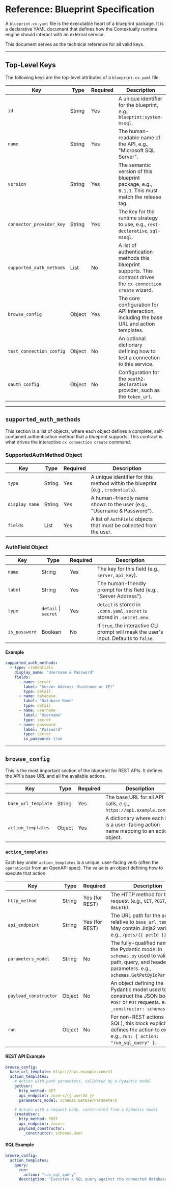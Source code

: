 # Reference: Blueprint Specification

A `blueprint.cx.yaml` file is the executable heart of a blueprint package. It is a declarative YAML document that defines how the Contextually runtime engine should interact with an external service.

This document serves as the technical reference for all valid keys.

---

## Top-Level Keys

The following keys are the top-level attributes of a `blueprint.cx.yaml` file.

| Key                      | Type   | Required | Description                                                                                                       |
| ------------------------ | ------ | -------- | ----------------------------------------------------------------------------------------------------------------- |
| `id`                     | String | Yes      | A unique identifier for the blueprint, e.g., `blueprint:system-mssql`.                                            |
| `name`                   | String | Yes      | The human-readable name of the API, e.g., "Microsoft SQL Server".                                                 |
| `version`                | String | Yes      | The semantic version of this blueprint package, e.g., `0.1.1`. This must match the release tag.                   |
| `connector_provider_key` | String | Yes      | The key for the runtime strategy to use, e.g., `rest-declarative`, `sql-mssql`.                                   |
| `supported_auth_methods` | List   | No       | A list of authentication methods this blueprint supports. This contract drives the `cx connection create` wizard. |
| `browse_config`          | Object | Yes      | The core configuration for API interaction, including the base URL and action templates.                          |
| `test_connection_config` | Object | No       | An optional dictionary defining how to test a connection to this service.                                         |
| `oauth_config`           | Object | No       | Configuration for the `oauth2-declarative` provider, such as the `token_url`.                                     |

---

## `supported_auth_methods`

This section is a list of objects, where each object defines a complete, self-contained authentication method that a blueprint supports. This contract is what drives the interactive `cx connection create` command.

### SupportedAuthMethod Object

| Key            | Type   | Required | Description                                                                     |
| -------------- | ------ | -------- | ------------------------------------------------------------------------------- |
| `type`         | String | Yes      | A unique identifier for this method within the blueprint (e.g., `credentials`). |
| `display_name` | String | Yes      | A human-friendly name shown to the user (e.g., "Username & Password").          |
| `fields`       | List   | Yes      | A list of `AuthField` objects that must be collected from the user.             |

### AuthField Object

| Key           | Type                 | Required | Description                                                                            |
| ------------- | -------------------- | -------- | -------------------------------------------------------------------------------------- |
| `name`        | String               | Yes      | The key for this field (e.g., `server`, `api_key`).                                    |
| `label`       | String               | Yes      | The human-friendly prompt for this field (e.g., "Server Address").                     |
| `type`        | `detail` \| `secret` | Yes      | `detail` is stored in `.conn.yaml`, `secret` is stored in `.secret.env`.               |
| `is_password` | Boolean              | No       | If `true`, the interactive CLI prompt will mask the user's input. Defaults to `false`. |

#### Example

```yaml
supported_auth_methods:
  - type: credentials
    display_name: "Username & Password"
    fields:
      - name: server
        label: "Server Address (hostname or IP)"
        type: detail
      - name: database
        label: "Database Name"
        type: detail
      - name: username
        label: "Username"
        type: secret
      - name: password
        label: "Password"
        type: secret
        is_password: true
```

---

## `browse_config`

This is the most important section of the blueprint for REST APIs. It defines the API's base URL and all the available actions.

| Key                 | Type   | Required | Description                                                                           |
| ------------------- | ------ | -------- | ------------------------------------------------------------------------------------- |
| `base_url_template` | String | Yes      | The base URL for all API calls, e.g., `https://api.example.com/v2`.                   |
| `action_templates`  | Object | Yes      | A dictionary where each key is a user-facing action name mapping to an action object. |

### `action_templates`

Each key under `action_templates` is a unique, user-facing verb (often the `operationId` from an OpenAPI spec). The value is an object defining how to execute that action.

| Key                   | Type   | Required       | Description                                                                                                                                               |
| --------------------- | ------ | -------------- | --------------------------------------------------------------------------------------------------------------------------------------------------------- |
| `http_method`         | String | Yes (for REST) | The HTTP method for the request (e.g., `GET`, `POST`, `PUT`, `DELETE`).                                                                                   |
| `api_endpoint`        | String | Yes (for REST) | The URL path for the action, relative to `base_url_template`. May contain Jinja2 variables, e.g., `/pets/{{ petId }}`.                                    |
| `parameters_model`    | String | No             | The fully-qualified name of the Pydantic model in `schemas.py` used to validate path, query, and header parameters. e.g., `schemas.GetPetByIdParameters`. |
| `payload_constructor` | Object | No             | An object defining the Pydantic model used to construct the JSON body for `POST` or `PUT` requests. e.g., `_constructor: schemas.Pet`.                    |
| `run`                 | Object | No             | For non-REST actions (like SQL), this block explicitly defines the action to execute. e.g., `run: { action: "run_sql_query" }`.                           |

#### REST API Example

```yaml
browse_config:
  base_url_template: https://api.example.com/v1
  action_templates:
    # Action with path parameters, validated by a Pydantic model
    getUser:
      http_method: GET
      api_endpoint: /users/{{ userId }}
      parameters_model: schemas.GetUserParameters

    # Action with a request body, constructed from a Pydantic model
    createUser:
      http_method: POST
      api_endpoint: /users
      payload_constructor:
        _constructor: schemas.User
```

#### SQL Example

```yaml
browse_config:
  action_templates:
    query:
      run:
        action: "run_sql_query"
      description: "Executes a SQL query against the connected database."
```
